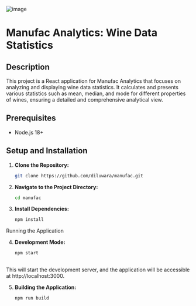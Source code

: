![image](https://github.com/diluwara/manufac/assets/59523197/86a27e58-8fe9-4863-8313-0bcc395306b9)

# Manufac Analytics: Wine Data Statistics

## Description

This project is a React application for Manufac Analytics that focuses on analyzing and displaying wine data statistics. It calculates and presents various statistics such as mean, median, and mode for different properties of wines, ensuring a detailed and comprehensive analytical view.

## Prerequisites

- Node.js 18+

## Setup and Installation

1. **Clone the Repository:**

   ```bash
   git clone https://github.com/diluwara/manufac.git

2. **Navigate to the Project Directory:**

   ```bash
   cd manufac

3. **Install Dependencies:**
  
   ```bash
   npm install

Running the Application

4. **Development Mode:**

   ```bash
   npm start
  
This will start the development server, and the application will be accessible at http://localhost:3000.

5. **Building the Application:**
  
   ```bash
   npm run build
  
